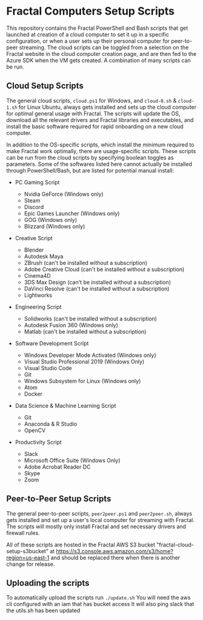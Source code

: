 # Fractal Computers Setup Scripts

This repository contains the Fractal PowerShell and Bash scripts that get launched at creation of a cloud computer to set it up in a specific configuration, or when a user sets up their personal computer for peer-to-peer streaming. The cloud scripts can be toggled from a selection on the Fractal website in the cloud computer creation page, and are then fed to the Azure SDK when the VM gets created. A combination of many scripts can be run.

## Cloud Setup Scripts

The general cloud scripts, `cloud.ps1` for Windows, and `cloud-0.sh` & `cloud-1.sh` for Linux Ubuntu, always gets installed and sets up the cloud computer for optimal general usage with Fractal. The scripts will update the OS, download all the relevant drivers and Fractal libraries and executables, and install the basic software required for rapid onboarding on a new cloud computer.

In addition to the OS-specific scripts, which install the minimum required to make Fractal work optimally, there are usage-specific scripts. These scripts can be run from the cloud scripts by specifying boolean toggles as parameters. Some of the softwares listed here cannot actually be installed through PowerShell/Bash, but are listed for potential manual install:

- PC Gaming Script
  - Nvidia GeForce (Windows only)
  - Steam 
  - Discord
  - Epic Games Launcher (Windows only)
  - GOG (Windows only)
  - Blizzard (Windows only)

- Creative Script
  - Blender
  - Autodesk Maya
  - ZBrush (can't be installed without a subscription)
  - Adobe Creative Cloud (can't be installed without a subscription)
  - Cinema4D
  - 3DS Max Design (can't be installed without a subscription)
  - DaVinci Resolve (can't be installed without a subscription)
  - Lightworks

- Engineering Script
  - Solidworks (can't be installed without a subscription)
  - Autodesk Fusion 360 (Windows only)
  - Matlab (can't be installed without a subscription)

- Software Development Script
  - Windows Developer Mode Activated (Windows only)
  - Visual Studio Professional 2019 (Windows Only)
  - Visual Studio Code
  - Git
  - Windows Subsystem for Linux (Windows only)
  - Atom
  - Docker

- Data Science & Machine Learning Script
  - Git
  - Anaconda & R Studio
  - OpenCV

- Productivity Script
  - Slack
  - Microsoft Office Suite (Windows Only)
  - Adobe Acrobat Reader DC
  - Skype
  - Zoom

## Peer-to-Peer Setup Scripts

The general peer-to-peer scripts, `peer2peer.ps1` and `peer2peer.sh`, always gets installed and set up a user's local computer for streaming with Fractal. The scripts will mostly only install Fractal and set necessary drivers and firewall rules. 

All of these scripts are hosted in the Fractal AWS S3 bucket "fractal-cloud-setup-s3bucket" at https://s3.console.aws.amazon.com/s3/home?region=us-east-1 and should be replaced there when there is another change for release.

## Uploading the scripts

To automatically upload the scripts run `./update.sh` 
You will need the aws cli configured with an iam that has bucket access
It will also ping slack that the utils.sh has been updated

